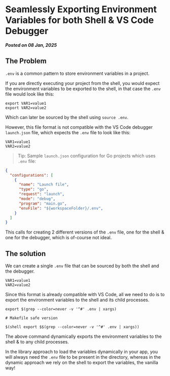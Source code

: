 # Seamlessly Exporting Environment Variables for both Shell & VS Code Debugger
**_Posted on 08 Jan, 2025_**

## The Problem

`.env` is a common pattern to store environment variables in a project.

If you are directly executing your project from the shell, you would expect the environment variables to be exported to the shell, in that case the `.env` file would look like this:

```shell
export VAR1=value1
export VAR2=value2
```

Which can later be sourced by the shell using `source .env`.

However, this file format is not compatible with the VS Code debugger `launch.json` file, which expects the `.env` file to look like this:

```shell
VAR1=value1
VAR2=value2
```

> Tip: Sample `launch.json` configuration for Go projects which uses `.env` file:

```json
{
  "configurations": [
    {
      "name": "Launch file",
      "type": "go",
      "request": "launch",
      "mode": "debug",
      "program": "main.go",
      "envFile": "${workspaceFolder}/.env",
    }
  ]
}
```

This calls for creating 2 different versions of the `.env` file, one for the shell & one for the debugger, which is of-course not ideal.

## The solution

We can create a single `.env` file that can be sourced by both the shell and the debugger.

```shell
VAR1=value1
VAR2=value2
```

Since this format is already compatible with VS Code, all we need to do is to export the environment variables to the shell and its child processes.

```shell
export $(grep --color=never -v '^#' .env | xargs)

# Makefile safe version

$(shell export $$(grep --color=never -v '^#' .env | xargs))
```

The above command dynamically exports the environment variables to the shell & to any child processes.

In the library approach to load the variables dynamically in your app, you will always need the `.env` file to be present in the directory, whereas in the dynamic approach we rely on the shell to export the variables, the vanilla way!
